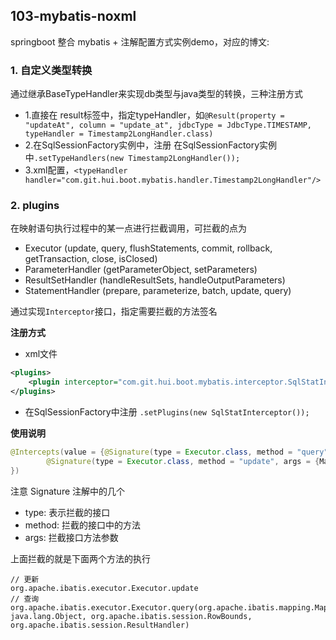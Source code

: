 ## 103-mybatis-noxml

springboot 整合 mybatis + 注解配置方式实例demo，对应的博文:


### 1. 自定义类型转换

通过继承BaseTypeHandler来实现db类型与java类型的转换，三种注册方式

* 1.直接在 result标签中，指定typeHandler，如`@Result(property = "updateAt", column = "update_at", jdbcType = JdbcType.TIMESTAMP, typeHandler = Timestamp2LongHandler.class)`
* 2.在SqlSessionFactory实例中，注册 在SqlSessionFactory实例中`.setTypeHandlers(new Timestamp2LongHandler());`
* 3.xml配置，`<typeHandler handler="com.git.hui.boot.mybatis.handler.Timestamp2LongHandler"/>`

### 2. plugins

在映射语句执行过程中的某一点进行拦截调用，可拦截的点为

- Executor (update, query, flushStatements, commit, rollback, getTransaction, close, isClosed)
- ParameterHandler (getParameterObject, setParameters)
- ResultSetHandler (handleResultSets, handleOutputParameters)
- StatementHandler (prepare, parameterize, batch, update, query)

通过实现`Interceptor`接口，指定需要拦截的方法签名

**注册方式**

- xml文件

```xml
<plugins>
    <plugin interceptor="com.git.hui.boot.mybatis.interceptor.SqlStatInterceptor"/>
</plugins>
```

- 在SqlSessionFactory中注册 `.setPlugins(new SqlStatInterceptor());`

**使用说明**

```java
@Intercepts(value = {@Signature(type = Executor.class, method = "query", args = {MappedStatement.class, Object.class, RowBounds.class, ResultHandler.class}),
        @Signature(type = Executor.class, method = "update", args = {MappedStatement.class, Object.class}),
})
```

注意 Signature 注解中的几个

- type: 表示拦截的接口
- method: 拦截的接口中的方法
- args: 拦截接口方法参数

上面拦截的就是下面两个方法的执行

```
// 更新
org.apache.ibatis.executor.Executor.update
// 查询
org.apache.ibatis.executor.Executor.query(org.apache.ibatis.mapping.MappedStatement, java.lang.Object, org.apache.ibatis.session.RowBounds, org.apache.ibatis.session.ResultHandler)
```